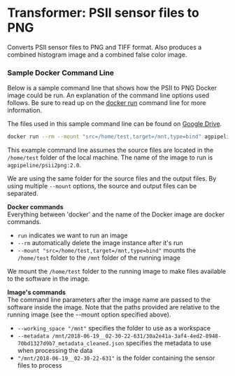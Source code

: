 # Transformer: PSII sensor files to PNG 

Converts PSII sensor files to PNG and TIFF format.
Also produces a combined histogram image and a combined false color image.  

### Sample Docker Command Line

Below is a sample command line that shows how the PSII to PNG Docker image could be run.
An explanation of the command line options used follows.
Be sure to read up on the [docker run](https://docs.docker.com/engine/reference/run/) command line for more information.

The files used in this sample command line can be found on [Google Drive](https://drive.google.com/file/d/1hJ5HBbKEPrrK566nTuVjxu2ebHliiO0R/view?usp=sharing).

```sh
docker run --rm --mount "src=/home/test,target=/mnt,type=bind" agpipeline/psii2png:2.0 --working_space /mnt --metadata /mnt/2018-06-19__02-30-22-631/30a2e41a-3af4-4ed2-8948-70bd1327d9b7_metadata_cleaned.json "/mnt/2018-06-19__02-30-22-631"
```

This example command line assumes the source files are located in the `/home/test` folder of the local machine.
The name of the image to run is `agpipeline/psii2png:2.0`.

We are using the same folder for the source files and the output files.
By using multiple `--mount` options, the source and output files can be separated.

**Docker commands** \
Everything between 'docker' and the name of the Docker image are docker commands.

- `run` indicates we want to run an image
- `--rm` automatically delete the image instance after it's run
- `--mount "src=/home/test,target=/mnt,type=bind"` mounts the `/home/test` folder to the `/mnt` folder of the running image

We mount the `/home/test` folder to the running image to make files available to the software in the image.

**Image's commands** \
The command line parameters after the image name are passed to the software inside the image.
Note that the paths provided are relative to the running image (see the --mount option specified above).

- `--working_space "/mnt"` specifies the folder to use as a workspace
- `--metadata /mnt/2018-06-19__02-30-22-631/30a2e41a-3af4-4ed2-8948-70bd1327d9b7_metadata_cleaned.json` specifies the metadata to use when processing the data
- `"/mnt/2018-06-19__02-30-22-631"` is the folder containing the sensor files to process

